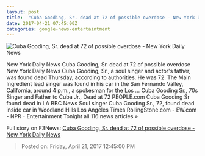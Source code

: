 ```yaml
---
layout: post
title:  "Cuba Gooding, Sr. dead at 72 of possible overdose - New York Daily News"
date: 2017-04-21 07:45:00Z
categories: google-news-entertaintment
---
```


![Cuba Gooding, Sr. dead at 72 of possible overdose - New York Daily News](http://assets.nydailynews.com/polopoly_fs/1.3082320.1492730179!/img/httpImage/image.jpg_gen/derivatives/landscape_1200/75477147.jpg)

New York Daily News Cuba Gooding, Sr. dead at 72 of possible overdose New York Daily News Cuba Gooding, Sr., a soul singer and actor's father, was found dead Thursday, according to authorities. He was 72. The Main Ingredient lead singer was found in his car in the San Fernando Valley, California, around 4 p.m., a spokesman for the Los ... Cuba Gooding Sr., 70s Singer and Father to Cuba Jr., Dead at 72 PEOPLE.com Cuba Gooding Sr found dead in LA BBC News Soul singer Cuba Gooding Sr., 72, found dead inside car in Woodland Hills Los Angeles Times RollingStone.com - EW.com - NPR - Entertainment Tonight all 116 news articles »


Full story on F3News: [Cuba Gooding, Sr. dead at 72 of possible overdose - New York Daily News](http://www.f3nws.com/n/bkxhYB)

> Posted on: Friday, April 21, 2017 12:45:00 PM
